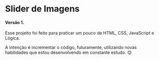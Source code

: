 # Slider de Imagens
#### Versão 1. <br>
Esse projeito foi feito para praticar um pouco de HTML, CSS, JavaScript e Lógica. <br>

A intenção é incrementar o código, futuramente, utilizando novas habilidades que estou desenvolvendo em constante estudo. :blush:
